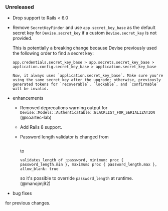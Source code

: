 ### Unreleased

  * Drop support to Rails < 6.0
  * Remove `SecretKeyFinder` and use `app.secret_key_base` as the default secret key for `Devise.secret_key` if a custom `Devise.secret_key` is not provided.

    This is potentially a breaking change because Devise previously used the following order to find a secret key:

    ```
    app.credentials.secret_key_base > app.secrets.secret_key_base > application.config.secret_key_base > application.secret_key_base

    Now, it always uses `application.secret_key_base`. Make sure you're using the same secret key after the upgrade; otherwise, previously generated tokens for `recoverable`, `lockable`, and `confirmable` will be invalid.
* enhancements
  * Removed deprecations warning output for `Devise::Models::Authenticatable::BLACKLIST_FOR_SERIALIZATION` (@soartec-lab)
  * Add Rails 8 support.
  * Password length validator is changed from

    ```
    ```

    to

    ```
    validates_length_of :password, minimum: proc { password_length.min }, maximum: proc { password_length.max }, allow_blank: true
    ```
    so it's possible to override `password_length` at runtime. (@manojmj92)
* bug fixes

for previous changes.